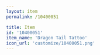 ```yaml
---
layout: item
permalink: /10400051

title: Item
id: '10400051'
item_name: 'Dragon Tail Tattoo'
icon_url: 'customize/10400051.png'
---
```

